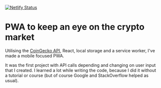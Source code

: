 [![Netlify Status](https://api.netlify.com/api/v1/badges/b14ef0a0-7a23-46c0-9f35-ac9e520f6810/deploy-status)](https://app.netlify.com/sites/crypt/deploys)

# PWA to keep an eye on the crypto market

Utilising the [CoinGecko API](https://www.coingecko.com/), React, local storage and a service worker, I've made a mobile focused PWA.

It was the first project with API calls depending and changing on user input that I created. 
I learned a lot while writing the code, because I did it without a tutorial or course (but of course Google and StackOverflow helped as usual).
